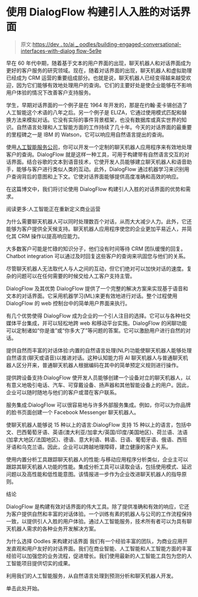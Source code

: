 # 使用 DialogFlow 构建引人入胜的对话界面

> 原文:[https://dev . to/ai _ oodles/building-engaged-conversational-interfaces-with-dialog flow-5e9e](https://dev.to/ai_oodles/building-engaging-conversational-interfaces-with-dialogflow-5e9e)

早在 60 年代中期，随着基于文本的用户界面的出现，聊天机器人和对话界面成为更好的客户服务的研究领域。现在，随着对话界面的出现，聊天机器人和虚拟助理已经成为 CRM 运营的重要组成部分。也就是说，聊天机器人已经变得越来越受欢迎，因为它们能够有效地处理用户的查询。它们的主要好处是使企业能够在不影响用户体验的情况下改善客户支持服务。

学生，早期对话界面的一个例子是在 1964 年开发的，那是在约翰·麦卡锡创造了人工智能这个术语的八年之后。另一个例子是 ELIZA，它通过使用模式匹配和替换方法来模拟对话。它没有实际的事件背景框架，也没有数据库或真实世界的知识。自然语言处理和人工智能方面的工作持续了几十年。今天的对话界面的最重要的里程碑之一是 IBM 的 Watson，它可以响应用自然语言提出的查询。

使用[人工智能服务公司](https://artificialintelligence.oodles.io/)，你可以开发一个定制的聊天机器人应用程序来有效地处理客户的查询。DialogFlow 就是这样一种工具，可用于构建带有自然语言交互的对话界面。结合谷歌的文本到语音技术，它使开发人员能够建立聊天机器人和语音助手，能够与客户进行类似人类的互动。此外，DialogFlow 通过机器学习来识别用户查询背后的意图和上下文。它使对话界面能够提供高度准确和高效的响应。

在这篇博文中，我们将讨论使用 DialogFlow 构建引人入胜的对话界面的优势和需求。

阅读更多:人工智能正在重新定义商业运营

为什么需要聊天机器人可以同时处理数百个对话，从而大大减少人力。此外，它还能够为客户提供全天候支持。聊天机器人应用程序使您的企业更加平易近人，并简化其 CRM 操作以提高响应能力。

大多数客户可能是忙碌的知识分子，他们没有时间等待 CRM 团队缓慢的回复。Chatbot integration 可以通过及时回复这些客户的查询来巩固您与他们的关系。

尽管聊天机器人无法取代人与人之间的互动，但它们绝对可以加快对话的速度。复杂的问题可以在任何需要的时候交给人工客户支持主管。

DialogFlow 及其优势
DialogFlow 提供了一个完整的解决方案来实现基于语音和文本的对话界面。它采用机器学习(ML)来更有效地进行对话。整个过程使用 DialogFlow 的 web 控制台中的简单用户界面来执行。

有几个优势使得 DialogFlow 成为企业的一个引人注目的选择。它可以与各种社交媒体平台集成，并可以轻松地跨 web 和移动平台实施。DialogFlow 的闲聊功能可以定制诸如“你是谁”或“你多大了”等问题的答案。它可以激励用户进行自然的对话。

提供自然而丰富的对话体验:内置的自然语言处理(NLP)功能使聊天机器人能够处理自然语言(聊天或语音)以推进对话。这种认知能力将 AI 聊天机器人与普通聊天机器人区分开来，普通聊天机器人根据编码在其中的简单预定义规则进行操作。

提供跨设备支持:DialogFlow 使开发人员能够创建一个设备对立的聊天机器人，以有意义地吸引电话、汽车、可穿戴设备、扬声器和其他智能设备上的用户。因此，企业可以随时随地与他们的客户或潜在客户联系。

服务集成:DialogFlow 可以很容易地与许多外部服务集成。例如，你可以为你品牌的脸书页面创建一个 Facebook Messenger 聊天机器人。

使聊天机器人能够说 15 种以上的语言:DialogFlow 支持 15 种以上的语言，包括中文、巴西葡萄牙语、英语(澳大利亚/加拿大/英国/印度/美国地区)、荷兰语、法语(加拿大地区/法国地区)、德语、意大利语、韩语、日语、葡萄牙语、俄语、西班牙语和乌克兰语。因此，企业可以跨越地理障碍，建立健康的客户关系。

使用内置分析工具跟踪聊天机器人的性能:与移动应用程序分析类似，企业主可以跟踪其聊天机器人功能的性能。集成分析工具可以读取会话，包括使用模式、延迟问题以及高性能和低性能意图。该情报进一步作为企业改进聊天机器人的指导原则。

结论

DialogFlow 是构建有效对话界面的伟大工具。除了提供准确和有效的响应，它还为客户提供自然和丰富的对话体验。一个训练有素的机器人与公司的工作流程保持一致，以提供引人入胜的用户体验。通过人工智能服务，技术所有者可以为具有聊天机器人需求的各种业务开发解决方案。

为什么选择 Oodles 来构建对话界面
我们有一个经验丰富的团队，为商业应用开发直观和用户友好的对话界面。我们在商业智能、人工智能和人工智能方面的丰富经验可以加强您的业务流程，促进增长。我们使用最新的人工智能工具包为您的人工智能项目提供切实的成果。

利用我们的人工智能服务，从自然语言处理到预测分析和聊天机器人开发。

单击此处开始。